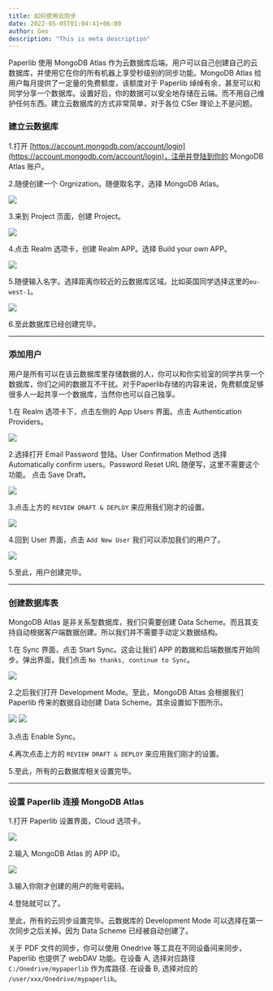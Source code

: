 ```yaml
---
title: 如何使用云同步
date: 2022-05-05T01:04:41+06:00
author: Geo
description: "This is meta description"
---
```


Paperlib 使用 MongoDB Atlas 作为云数据库后端。用户可以自己创建自己的云数据库，并使用它在你的所有机器上享受秒级别的同步功能。MongoDB Atlas 给用户每月提供了一定量的免费额度，该额度对于 Paperlib 绰绰有余，甚至可以和同学分享一个数据库。设置好后，你的数据可以安全地存储在云端。而不用自己维护任何东西。建立云数据库的方式非常简单，对于各位 CSer 理论上不是问题。

### 建立云数据库
1.打开 [https://account.mongodb.com/account/login](https://account.mongodb.com/account/login)，注册并登陆到你的 MongoDB Atlas 账户。

2.随便创建一个 Orgnization。随便取名字，选择 MongoDB Atlas。

![](/images/blog/sync/1.png)

3.来到 Project 页面，创建 Project。

![](/images/blog/sync/2.png)

4.点击 Realm 选项卡，创建 Realm APP。选择 Build your own APP。

![](/images/blog/sync/3.png)

5.随便输入名字。选择距离你较近的云数据库区域。比如英国同学选择这里的`eu-west-1`。

![](/images/blog/sync/4.png)

6.至此数据库已经创建完毕。

---
### 添加用户

用户是所有可以在该云数据库里存储数据的人，你可以和你实验室的同学共享一个数据库，你们之间的数据互不干扰。对于Paperlib存储的内容来说，免费额度足够很多人一起共享一个数据库，当然你也可以自己独享。

1.在 Realm 选项卡下，点击左侧的 App Users 界面。点击 Authentication Providers。

![](/images/blog/sync/5.png)

2.选择打开 Email Password 登陆。User Confirmation Method 选择 Automatically confirm users。Password Reset URL 随便写，这里不需要这个功能。 点击 Save Draft。

![](/images/blog/sync/6.png)

3.点击上方的 `REVIEW DRAFT & DEPLOY` 来应用我们刚才的设置。

![](/images/blog/sync/7.png)

4.回到 User 界面，点击 `Add New User` 我们可以添加我们的用户了。

![](/images/blog/sync/8.png)

5.至此，用户创建完毕。

---
### 创建数据库表

MongoDB Atlas 是非关系型数据库，我们只需要创建 Data Scheme。而且其支持自动根据客户端数据创建。所以我们并不需要手动定义数据结构。

1.在 Sync 界面，点击 Start Sync。这会让我们 APP 的数据和后端数据库开始同步。弹出界面，我们点击 `No thanks, continue to Sync`。

![](/images/blog/sync/9.png)

2.之后我们打开 Development Mode。至此，MongoDB Altas 会根据我们 Paperlib 传来的数据自动创建 Data Scheme。其余设置如下图所示。

![](/images/blog/sync/10.png)
![](/images/blog/sync/11.png)


3.点击 Enable Sync。

4.再次点击上方的 `REVIEW DRAFT & DEPLOY` 来应用我们刚才的设置。

5.至此，所有的云数据库相关设置完毕。

---
### 设置 Paperlib 连接 MongoDB Atlas

1.打开 Paperlib 设置界面，Cloud 选项卡。

![](/images/blog/sync/12.png)

2.输入 MongoDB Atlas 的 APP ID。

![](/images/blog/sync/13.png)

3.输入你刚才创建的用户的账号密码。

4.登陆就可以了。


至此，所有的云同步设置完毕。云数据库的 Development Mode 可以选择在第一次同步之后关掉。因为 Data Scheme 已经被自动创建了。

关于 PDF 文件的同步，你可以使用 Onedrive 等工具在不同设备间来同步，Paperlib 也提供了 webDAV 功能。在设备 A, 选择对应路径 `C:/Onedrive/mypaperlib` 作为库路径. 在设备 B, 选择对应的 `/user/xxx/Onedrive/mypaperlib`。